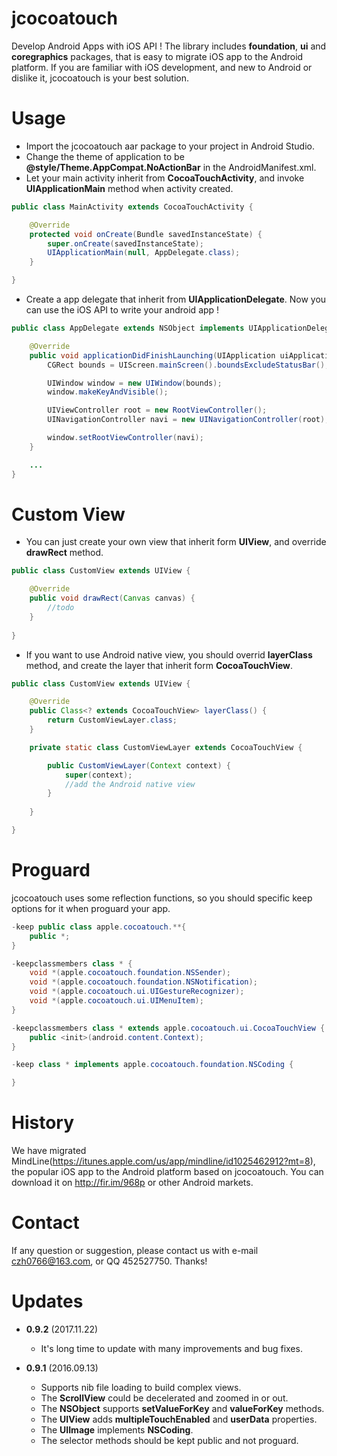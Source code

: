# jcocoatouch
Develop Android Apps with iOS API ! The library includes **foundation**, **ui** and **coregraphics** packages, that is easy to migrate iOS app to the Android platform. If you are familiar with iOS development, and new to Android or dislike it, jcocoatouch is your best solution.

# Usage
- Import the jcocoatouch aar package to your project in Android Studio.
- Change the theme of application to be **@style/Theme.AppCompat.NoActionBar** in the AndroidManifest.xml.
- Let your main activity inherit from **CocoaTouchActivity**, and invoke **UIApplicationMain** method when activity created.
```java
public class MainActivity extends CocoaTouchActivity {

    @Override
    protected void onCreate(Bundle savedInstanceState) {
        super.onCreate(savedInstanceState);
        UIApplicationMain(null, AppDelegate.class);
    }

}
```
- Create a app delegate that inherit from **UIApplicationDelegate**. Now you can use the iOS API to write your android app !
```java
public class AppDelegate extends NSObject implements UIApplicationDelegate {

    @Override
    public void applicationDidFinishLaunching(UIApplication uiApplication) {
        CGRect bounds = UIScreen.mainScreen().boundsExcludeStatusBar();

        UIWindow window = new UIWindow(bounds);
        window.makeKeyAndVisible();

        UIViewController root = new RootViewController();
        UINavigationController navi = new UINavigationController(root);

        window.setRootViewController(navi);
    }

    ...
}
```
# Custom View
- You can just create your own view that inherit form **UIView**, and override **drawRect** method.
```java
public class CustomView extends UIView {

    @Override
    public void drawRect(Canvas canvas) {
        //todo
    }
    
}
```
- If you want to use Android native view, you should overrid **layerClass** method, and create the layer that inherit form **CocoaTouchView**.
```java
public class CustomView extends UIView {

    @Override
    public Class<? extends CocoaTouchView> layerClass() {
        return CustomViewLayer.class;
    }

    private static class CustomViewLayer extends CocoaTouchView {

        public CustomViewLayer(Context context) {
            super(context);
            //add the Android native view
        }
        
    }

}
```
# Proguard
jcocoatouch uses some reflection functions, so you should specific keep options for it when proguard your app.
```java
-keep public class apple.cocoatouch.**{
    public *;
}

-keepclassmembers class * {
    void *(apple.cocoatouch.foundation.NSSender);
    void *(apple.cocoatouch.foundation.NSNotification);
    void *(apple.cocoatouch.ui.UIGestureRecognizer);
    void *(apple.cocoatouch.ui.UIMenuItem);
}

-keepclassmembers class * extends apple.cocoatouch.ui.CocoaTouchView {
    public <init>(android.content.Context);
}

-keep class * implements apple.cocoatouch.foundation.NSCoding {

}
```

# History
We have migrated MindLine(https://itunes.apple.com/us/app/mindline/id1025462912?mt=8), the popular iOS app to the Android platform based on jcocoatouch. You can download it on http://fir.im/968p or other Android markets.

# Contact
If any question or suggestion, please contact us with e-mail czh0766@163.com, or QQ 452527750. Thanks!

# Updates
- **0.9.2** (2017.11.22)
    - It's long time to update with many improvements and bug fixes.
    
- **0.9.1** (2016.09.13)
    - Supports nib file loading to build complex views.
    - The **ScrollView** could be decelerated and zoomed in or out.
    - The **NSObject** supports **setValueForKey** and **valueForKey** methods. 
    - The **UIView** adds **multipleTouchEnabled** and **userData** properties.
    - The **UIImage** implements **NSCoding**.
    - The selector methods should be kept public and not proguard.
    
